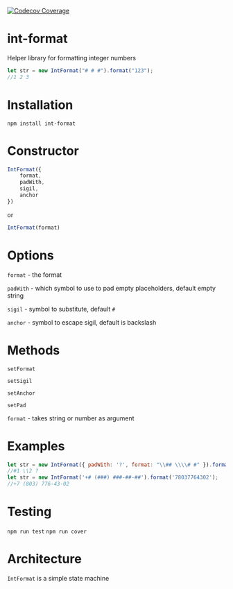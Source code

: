 [![Codecov Coverage](https://img.shields.io/codecov/c/github/ssypachev/int-format/master.svg?style=flat-square)](https://codecov.io/gh/ssypachev/int-format/)

# int-format

Helper library for formatting integer numbers

```js
let str = new IntFormat("# # #").format("123");
//1 2 3
```

# Installation

```
npm install int-format
```

# Constructor

```js
IntFormat({
	format,
	padWith,
	sigil,
	anchor
})
```
or
```js
IntFormat(format)
```

# Options

`format` - the format

`padWith` - which symbol to use to pad empty placeholders, default empty string

`sigil` - symbol to substitute, default `#`

`anchor` - symbol to escape sigil, default is backslash

# Methods

`setFormat`

`setSigil`

`setAnchor`

`setPad`

`format` - takes string or number as argument

# Examples
```js
let str = new IntFormat({ padWith: '?', format: "\\## \\\\# #" }).format(12);
//#1 \\2 ?
let str = new IntFormat('+# (###) ###-##-##').format('78037764302');
//+7 (803) 776-43-02
```

# Testing

`npm run test`
`npm run cover`

# Architecture

`IntFormat` is a simple state machine

























